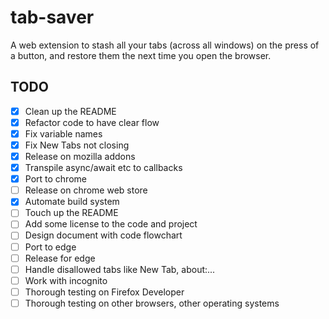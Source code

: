 # tab-saver

A web extension to stash all your tabs (across all windows) on the press of a button, and restore them the next time you open the browser.

## TODO
- [x] Clean up the README
- [x] Refactor code to have clear flow
- [x] Fix variable names
- [x] Fix New Tabs not closing
- [x] Release on mozilla addons
- [x] Transpile async/await etc to callbacks
- [x] Port to chrome
- [ ] Release on chrome web store
- [x] Automate build system
- [ ] Touch up the README
- [ ] Add some license to the code and project
- [ ] Design document with code flowchart
- [ ] Port to edge
- [ ] Release for edge
- [ ] Handle disallowed tabs like New Tab, about:...
- [ ] Work with incognito
- [ ] Thorough testing on Firefox Developer
- [ ] Thorough testing on other browsers, other operating systems